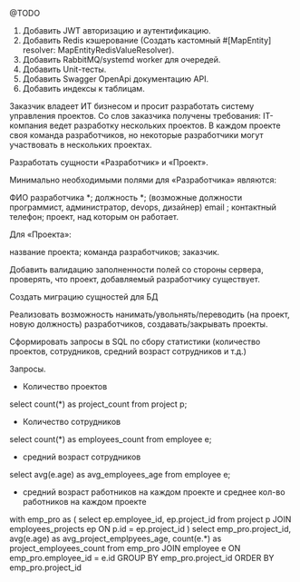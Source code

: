 @TODO
1) Добавить JWT авторизацию и аутентификацию.
2) Добавить Redis кэшерование (Создать кастомный #[MapEntity] resolver: MapEntityRedisValueResolver).
3) Добавить RabbitMQ/systemd worker для очередей.
4) Добавить Unit-тесты.
5) Добавить Swagger OpenApi документацию API.
6) Добавить индексы к таблицам.

Заказчик владеет ИТ бизнесом и просит разработать систему управления проектов. Со слов заказчика получены требования:
IT-компания ведет разработку нескольких проектов. В каждом проекте своя команда разработчиков, но некоторые разработчики могут участвовать в нескольких проектах.

Разработать сущности «Разработчик» и «Проект». 

Минимально необходимыми полями для «Разработчика» являются:

ФИО разработчика *;
должность *; (возможные должности программист, администратор, devops, дизайнер)
email ;
контактный телефон;
проект, над которым он работает.

Для «Проекта»:

название проекта;
команда разработчиков;
заказчик.

Добавить валидацию заполненности полей со стороны сервера, проверять, что проект, добавляемый разработчику существует.

Создать миграцию сущностей для БД

Реализовать возможность нанимать/увольнять/переводить (на проект, новую должность) разработчиков, создавать/закрывать проекты.

Сформировать запросы в SQL по сбору статистики (количество проектов, сотрудников, средний возраст сотрудников и т.д.)

Запросы.

* Количество проектов

select count(*) as project_count from project p;

* Количество сотрудников

select count(*) as employees_count from employee e;

* средний возраст сотрудников

select avg(e.age) as avg_employees_age from employee e;


* средний возраст работников на каждом проекте и среднее кол-во работников на каждом проекте

with emp_pro as (
    select ep.employee_id, ep.project_id from project p JOIN employees_projects ep ON p.id = ep.project_id
)
select
emp_pro.project_id,
avg(e.age) as avg_project_emplpyees_age,
count(e.*) as project_employees_count
from emp_pro
JOIN employee e
ON emp_pro.employee_id = e.id
GROUP BY  emp_pro.project_id
ORDER BY  emp_pro.project_id

